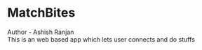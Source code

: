 # MatchBites
Author - Ashish Ranjan
<br>
This is an web based app which lets user connects and do stuffs
<br>


